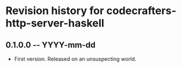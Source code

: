 # Revision history for codecrafters-http-server-haskell

## 0.1.0.0 -- YYYY-mm-dd

* First version. Released on an unsuspecting world.
